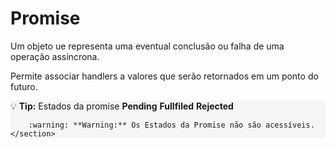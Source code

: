 # Promise

Um objeto ue representa uma eventual conclusão ou falha de uma operação assíncrona.

Permite associar handlers a valores que serão retornados em um ponto do futuro.
    <section style="height:auto; background-color:whitesmoke;">
        :bulb: **Tip:** Estados da promise
             **Pending**
             **Fullfiled**
             **Rejected**
             
        :warning: **Warning:** Os Estados da Promise não são acessíveis.
    </section>